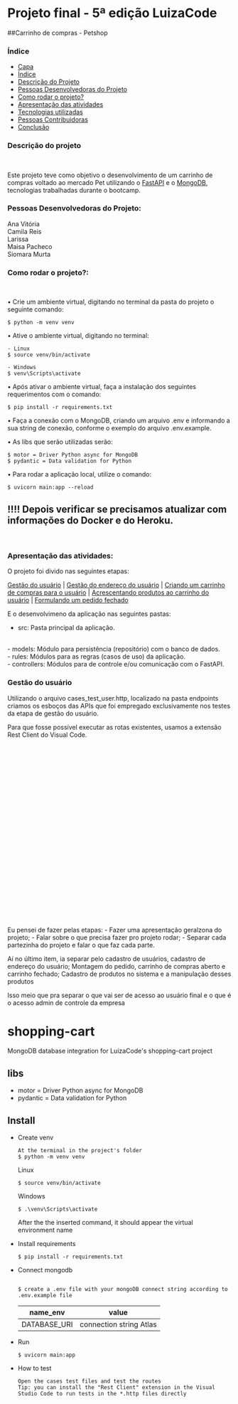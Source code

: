 
<h1 id="capa">Projeto final - 5ª edição LuizaCode</h1>

##Carrinho de compras - Petshop

<h3 id="índice">Índice</h3>

* [Capa](#capa)
* [Índice](#índice)
* [Descrição do Projeto](#descrição-do-projeto)
* [Pessoas Desenvolvedoras do Projeto](#pessoas-desenvolvedoras)
* [Como rodar o projeto?](#como-rodar-o-projeto)
* [Apresentação das atividades](#apresentação-das-atividades)
* [Tecnologias utilizadas](#tecnologias-utilizadas)
* [Pessoas Contribuidoras](#pessoas-contribuidoras)
* [Conclusão](#conclusão)

<h3 id="descrição-do-projeto">Descrição do projeto</h3>
<br/>
<p>Este projeto teve como objetivo o desenvolvimento de um carrinho de compras voltado ao mercado Pet utilizando o <a href="https://fastapi.tiangolo.com/">FastAPI</a> e o <a href="https://www.mongodb.com/">MongoDB</a>, tecnologias trabalhadas durante o bootcamp.</p>

<h3 id="pessoas-desenvolvedoras">Pessoas Desenvolvedoras do Projeto:</h3>

<p>Ana Vitória <br/>
Camila Reis <br/>
Larissa <br/>
Maisa Pacheco <br/>
Siomara Murta</p>

<h3 id="como-rodar-o-projeto">Como rodar o projeto?:</h3>
<br/>
<p> • Crie um ambiente virtual, digitando no terminal da pasta do projeto o seguinte comando: 

    $ python -m venv venv

• Ative o ambiente virtual, digitando no terminal: 

```
- Linux
$ source venv/bin/activate

- Windows
$ venv\Scripts\activate
```
• Após ativar o ambiente virtual, faça a instalação dos seguintes requerimentos com o comando: 

```
$ pip install -r requirements.txt
```
• Faça a conexão com o MongoDB, criando um arquivo .env e informando a sua string de conexão, conforme o exemplo do arquivo .env.example.

• As libs que serão utilizadas serão:
```
$ motor = Driver Python async for MongoDB
$ pydantic = Data validation for Python
```
• Para rodar a aplicação local, utilize o comando:
```
$ uvicorn main:app --reload
```
 
<h2>!!!! Depois verificar se precisamos atualizar com informações do Docker e do Heroku.</h2>

<br/>

<h3 id="apresentação-das-atividades">Apresentação das atividades:</h3>

<p>O projeto foi divido nas seguintes etapas:
<br/>

<p>
<a href="#gestao-do-usuario">Gestão do usuário</a> | <a href="#gestao-do-endereco-do-usuario">Gestão do endereço do usuário</a> | <a href="#criando-um-carrinho-para-o-usuario">Criando um carrinho de compras para o usuário</a> | <a href="#acrescentando-produtos-no-carrinho">Acrescentando produtos ao carrinho do usuário</a> | <a href="#formulando-pedido-fechado">Formulando um pedido fechado</a> 
</p>

<p>E o desenvolvimeno da aplicação nas seguintes pastas:

- src: Pasta principal da aplicação.
<br/>
     - models: Módulo para persistência (repositório) com o banco de dados.<br/>
     - rules: Módulos para as regras (casos de uso) da aplicação.<br/>
     - controllers: Módulos para de controle e/ou comunicação com o FastAPI.</p>

<h3 id="gestao-do-usuario">Gestão do usuário</h3>

Utilizando o arquivo cases_test_user.http, localizado na pasta endpoints criamos os esboços das APIs que foi empregado exclusivamente nos testes da etapa de gestão do usuário.

Para que fosse possível executar as rotas existentes, usamos a extensão Rest Client do Visual Code.









          













<br/>
<br/>
<br/>
<br/>
<br/>
<br/>
<br/>
<br/>
<br/>
<br/>
<br/>
<br/>
<br/>
<br/>
<br/>
<br/>
<br/>
<br/>
<br/>
<br/>
<br/>
<br/>
<br/>
<br/>
Eu pensei de fazer pelas etapas:
- Fazer uma apresentação geralzona do projeto;
- Falar sobre o que precisa fazer pro projeto rodar;
- Separar cada partezinha do projeto e falar o que faz cada parte.

Aí no último item, ia separar pelo cadastro de usuários, cadastro de endereço do usuário;
Montagem do pedido, carrinho de compras aberto e carrinho fechado;
Cadastro de produtos no sistema e a manipulação desses produtos 

Isso meio que pra separar o que vai ser de acesso ao usuário final e o que é o acesso admin de controle da empresa

# shopping-cart
MongoDB database integration for LuizaCode's shopping-cart project

## libs
* motor = Driver Python async for MongoDB
* pydantic = Data validation for Python 

## Install
* Create venv
    ```
    At the terminal in the project's folder 
    $ python -m venv venv
    ```
    Linux
    ```
    $ source venv/bin/activate
   ```
   Windows
    ```
    $ .\venv\Scripts\activate
   ```
   After the the inserted command, it should appear the virtual environment name
* Install requirements
     ```
     $ pip install -r requirements.txt
     ```
* Connect mongodb
  
     ```´

     $ create a .env file with your mongoDB connect string according to .env.example file 
     ```
     
  
     | name_env | value |
     |------------|------------|
     |DATABASE_URI|connection string Atlas|
          

* Run
  ```
  $ uvicorn main:app 
   ```

* How to test
  ```
  Open the cases test files and test the routes
  Tip: you can install the "Rest Client" extension in the Visual Studio Code to run tests in the *.http files directly
     ```
  
